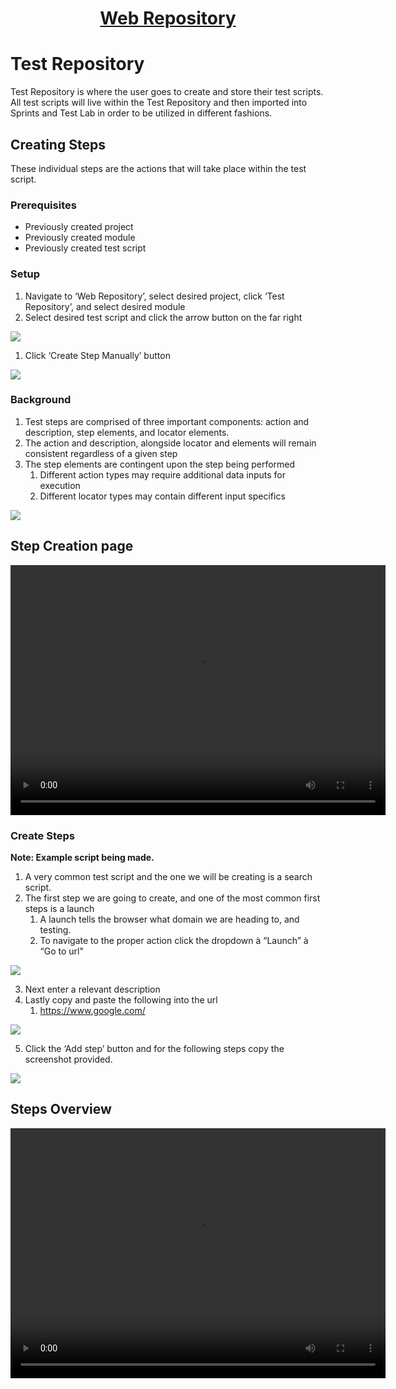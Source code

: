 <h1 style="text-align: center; text-decoration:underline; font-weight: bold;">Web Repository</h1>


# Test Repository
Test Repository is where the user goes to create and store their test scripts. All test scripts will live within the Test Repository and then imported into Sprints and Test Lab in order to be utilized in different fashions.

## Creating Steps<!-- {docsify-ignore} --> 
These individual steps are the actions that will take place within the test script.

### Prerequisites
- Previously created project
- Previously created module
- Previously created test script

### Setup

1. Navigate to ‘Web Repository’, select desired project, click ‘Test Repository’, and select desired module
1. Select desired test script and click the arrow button on the far right 

<img src="https://dmdug58z0ycm2.cloudfront.net/production/pub-site/images/_webimages/Aspose.Words.404e87e9-6ed7-4fc7-ac81-b7d471d1c9f8.058.png">

1. Click ‘Create Step Manually’ button  

<img src="https://dmdug58z0ycm2.cloudfront.net/production/pub-site/images/_webimages/Aspose.Words.404e87e9-6ed7-4fc7-ac81-b7d471d1c9f8.059.png">

### Background

1. Test steps are comprised of three important components: action and description, step elements, and locator elements. 
1. The action and description, alongside locator and elements will remain consistent regardless of a given step
1. The step elements are contingent upon the step being performed
   1. Different action types may require additional data inputs for execution
   1. Different locator types may contain different input specifics

<img src="https://dmdug58z0ycm2.cloudfront.net/production/pub-site/images/_webimages/Aspose.Words.404e87e9-6ed7-4fc7-ac81-b7d471d1c9f8.060.png">

## Step Creation page

<video width="600px" height="400px" controls>
  <source src="https://dmdug58z0ycm2.cloudfront.net/production/pub-site/Web/Clip5-Stepcreationpage.mp4" type="video/mp4">
</video>

### Create Steps

**Note: Example script being made.**

1. A very common test script and the one we will be creating is a search script. 
2. The first step we are going to create, and one of the most common first steps is a launch
   1. A launch tells the browser what domain we are heading to, and testing. 
   2. To navigate to the proper action click the dropdown à “Launch” à “Go to url"

<img src="https://dmdug58z0ycm2.cloudfront.net/production/pub-site/images/_webimages/Aspose.Words.404e87e9-6ed7-4fc7-ac81-b7d471d1c9f8.008.png">

3. Next enter a relevant description 
4. Lastly copy and paste the following into the url
   1. <https://www.google.com/>

<img src="https://dmdug58z0ycm2.cloudfront.net/production/pub-site/images/_webimages/Aspose.Words.404e87e9-6ed7-4fc7-ac81-b7d471d1c9f8.061.png">

5. Click the ‘Add step’ button and for the following steps copy the screenshot provided.

<img src="https://dmdug58z0ycm2.cloudfront.net/production/pub-site/images/_webimages/Aspose.Words.404e87e9-6ed7-4fc7-ac81-b7d471d1c9f8.062.png">

## Steps Overview

<video width="600px" height="400px" controls>
  <source src="https://dmdug58z0ycm2.cloudfront.net/production/pub-site/Web/Clip6-Stepsoverview.mp4" type="video/mp4">
</video>

